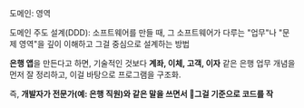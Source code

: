 도메인: 영역

도메인 주도 설계(DDD): 소프트웨어를 만들 때, 그 소프트웨어가 다루는 "업무"나 "문제 영역"을
깊이 이해하고 그걸 중심으로 설계하는 방법

**은행 앱**을 만든다고 하면, 기술적인 것보다 **계좌, 이체, 고객, 이자** 같은 은행 업무 개념을 먼저 잘 정리하고, 이걸 바탕으로 프로그램을 구조화.

즉, **개발자가 전문가(예: 은행 직원)와 같은 말을 쓰면서 그걸 기준으로 코드를 작**